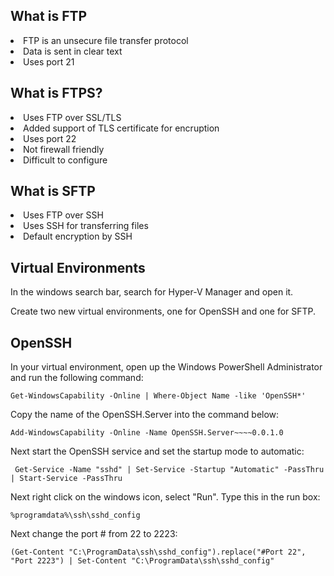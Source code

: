 ## What is FTP

<li>FTP is an unsecure file transfer protocol</li>
<li>Data is sent in clear text</li>
<li>Uses port 21</li>

## What is FTPS?

<li>Uses FTP over SSL/TLS</li>
<li>Added support of TLS certificate for encruption</li>
<li>Uses port 22</li>
<li>Not firewall friendly</li>
<li>Difficult to configure</li>

## What is SFTP

<li>Uses FTP over SSH</li>
<li>Uses SSH for transferring files</li>
<li>Default encryption by SSH</li>

## Virtual Environments

In the windows search bar, search for Hyper-V Manager and open it.

Create two new virtual environments, one for OpenSSH and one for SFTP.

## OpenSSH

In your virtual environment, open up the Windows PowerShell Administrator and run the following command:
```pwsh
Get-WindowsCapability -Online | Where-Object Name -like 'OpenSSH*' 
```
Copy the name of the OpenSSH.Server into the command below:
```pwsh
Add-WindowsCapability -Online -Name OpenSSH.Server~~~~0.0.1.0
```
Next start the OpenSSH service and set the startup mode to automatic:
```pwsh
 Get-Service -Name "sshd" | Set-Service -Startup "Automatic" -PassThru | Start-Service -PassThru
```
Next right click on the windows icon, select "Run". Type this in the run box:
```run
%programdata%\ssh\sshd_config
```
Next change the port # from 22 to 2223:
```pwsh
(Get-Content "C:\ProgramData\ssh\sshd_config").replace("#Port 22", "Port 2223") | Set-Content "C:\ProgramData\ssh\sshd_config"
```
